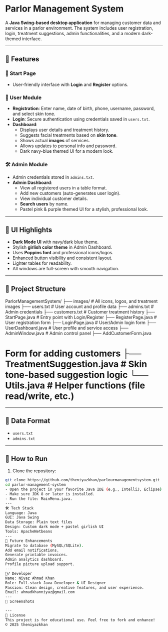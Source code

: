 # Parlor Management System

A **Java Swing-based desktop application** for managing customer data and services in a parlor environment.
The system includes user registration, login, treatment suggestions, admin functionalities, and a modern dark-themed interface.

---

## 🚀 Features

### 🌟 Start Page
- User-friendly interface with **Login** and **Register** options.

### 👤 User Module
- **Registration**: Enter name, date of birth, phone, username, password, and select skin tone.
- **Login**: Secure authentication using credentials saved in `users.txt`.
- **Dashboard**:
  - Displays user details and treatment history.
  - Suggests facial treatments based on **skin tone**.
  - Shows actual **images** of services.
  - Allows updates to personal info and password.
  - Dark navy-blue themed UI for a modern look.

### 🛠 Admin Module
- Admin credentials stored in `admins.txt`.
- **Admin Dashboard**:
  - View all registered users in a table format.
  - Add new customers (auto-generates user login).
  - View individual customer details.
  - **Search users** by name.
  - Pastel pink & purple themed UI for a stylish, professional look.

---

## 🎨 UI Highlights

- **Dark Mode UI** with navy/dark blue theme.
- Stylish **girlish color theme** in Admin Dashboard.
- Uses **Poppins font** and professional icons/logos.
- Enhanced button visibility and consistent layout.
- Lighter tables for readability.
- All windows are full-screen with smooth navigation.

---

## 📁 Project Structure
ParlorManagementSystem/ ├── images/ # All icons, logos, and treatment images ├── users.txt # User account and profile data ├── admins.txt # Admin credentials 
├── customers.txt # Customer treatment history ├── StartPage.java # Entry point with Login/Register ├── RegisterPage.java # User registration form 
├── LoginPage.java # User/Admin login form ├── UserDashboard.java # User profile and service access ├── AdminWindow.java # Admin control panel ├── AddCustomerForm.java
# Form for adding customers ├── TreatmentSuggestion.java # Skin tone-based suggestion logic └── Utils.java # Helper functions (file read/write, etc.)
---

## 📄 Data Format

- `users.txt`  
- `admins.txt`  
---

## 🧪 How to Run

1. Clone the repository:
 ```bash
 git clone https://github.com/theniyazkhan/parlourmanagementsystem.git
 cd parlor-management-system
- Open the project in your favorite Java IDE (e.g., IntelliJ, Eclipse).
- Make sure JDK 8 or later is installed.
- Run the file: MainMenu.java.
---
🛠 Tech Stack
Language: Java
GUI: Java Swing
Data Storage: Plain text files
Design: Custom dark mode + pastel girlish UI
Tools: ApacheNetbeans
---
🌱 Future Enhancements
Migrate to database (MySQL/SQLite).
Add email notifications.
Generate printable invoices.
Admin analytics dashboard.
Profile picture upload support.
---
🙋‍♂️ Developer
Name: Niyaz Ahmad Khan
Role: Full-stack Java Developer & UI Designer
Passion: Clean design, creative features, and user experience.
Email: ahmadkhanniyaz@gmail.com
---
📸 Screenshots

---
📜 License
This project is for educational use. Feel free to fork and enhance!
© 2025 theniyazkhan

